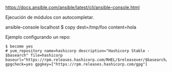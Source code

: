 https://docs.ansible.com/ansible/latest/cli/ansible-console.html

Ejecución de módulos con autocompletar.

ansible-console localhost
$ copy dest=/tmp/foo content=hola


Ejemplo configurando un repo:
````
$ become yes
# yum_repository name=hashicorp description="Hashicorp Stable - $basearch" file=hashicorp baseurl="https://rpm.releases.hashicorp.com/RHEL/$releasever/$basearch/stable" gpgcheck=yes gpgkey=["https://rpm.releases.hashicorp.com/gpg"]
````
